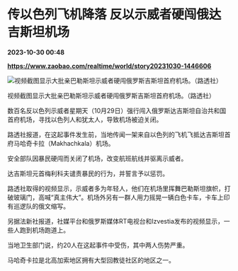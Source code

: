 # 传以色列飞机降落 反以示威者硬闯俄达吉斯坦机场

**2023-10-30 00:48**

**https://www.zaobao.com/realtime/world/story20231030-1446606**

![视频截图显示大批亲巴勒斯坦示威者硬闯俄罗斯吉斯坦首府机场。（路透社）](https://static.zaobao.com/s3fs-public/styles/article_large_full/public/articles/2023/10/30/Your20paragraph20text20-202023-10-30T081723.543.png?itok=rjWS2BN3 "视频截图显示大批亲巴勒斯坦示威者硬闯俄罗斯吉斯坦首府机场。（路透社）")

视频截图显示大批亲巴勒斯坦示威者硬闯俄罗斯吉斯坦首府机场。（路透社）

数百名反以色列示威者星期天（10月29日）强行闯入俄罗斯达吉斯坦自治共和国首府机场，寻找以色列人和犹太人，导致机场被迫关闭。

路透社报道，在这起事件发生前，当地传闻一架来自以色列的飞机飞抵达吉斯坦首府马哈奇卡拉（Makhachkala）机场。

安全部队因暴民硬闯而关闭了机场，改变航班航线并驱离示威者。

达吉斯坦元首梅利科夫谴责暴民的行为，并誓言予以惩罚。

路透社取得的视频显示，示威者多为年轻人，他们在机场里挥舞巴勒斯坦旗帜，打破玻璃门，高喊“真主伟大”。机场外另有一群人用力摇晃一辆白色卡车，卡车上印有巡逻队的俄文缩写。

另据法新社报道，社媒平台和俄罗斯媒体RT电视台和Izvestia发布的视频显示，一些人跑到机场跑道上。

当地卫生部门说，约20人在这起事件中受伤，其中两人伤势严重。

马哈奇卡拉是北高加索地区拥有大型回教徒社区的地区之一。